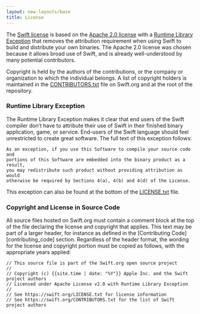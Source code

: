 ```yaml
---
layout: new-layouts/base
title: License
---
```


The [Swift license](/LICENSE.txt) is based on the [Apache 2.0 license](https://www.apache.org/licenses/LICENSE-2.0.html) with a [Runtime Library Exception](#runtime-library-exception) that removes the attribution requirement when using Swift to build and distribute your own binaries. The Apache 2.0 license was chosen because it allows broad use of Swift, and is already well-understood by many potential contributors.

Copyright is held by the authors of the contributions, or the company or organization to which the individual belongs.  A list of copyright holders is maintained in the [CONTRIBUTORS.txt](/CONTRIBUTORS.txt) file on Swift.org and at the root of the repository.


### Runtime Library Exception

The Runtime Library Exception makes it clear that end users of the Swift compiler don’t have to attribute their use of Swift in their finished binary application, game, or service. End-users of the Swift language should feel unrestricted to create great software. The full text of this exception follows:

~~~~
As an exception, if you use this Software to compile your source code and
portions of this Software are embedded into the binary product as a result,
you may redistribute such product without providing attribution as would
otherwise be required by Sections 4(a), 4(b) and 4(d) of the License.
~~~~

This exception can also be found at the bottom of the [LICENSE.txt](/LICENSE.txt) file.


### Copyright and License in Source Code

All source files hosted on Swift.org must contain a comment block at the top of the file declaring the license and copyright that applies.  This text may be part of a larger header, for instance as defined in the [Contributing Code][contributing_code] section. Regardless of the header format, the wording for the license and copyright portion must be copied as follows, with the appropriate years applied:

~~~~
// This source file is part of the Swift.org open source project
//
// Copyright (c) {{site.time | date: "%Y"}} Apple Inc. and the Swift project authors
// Licensed under Apache License v2.0 with Runtime Library Exception
//
// See https://swift.org/LICENSE.txt for license information
// See https://swift.org/CONTRIBUTORS.txt for the list of Swift project authors
~~~~
